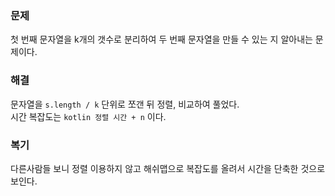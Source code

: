 ### 문제
첫 번째 문자열을 k개의 갯수로 분리하여 두 번째 문자열을 만들 수 있는 지 알아내는 문제이다.

### 해결
문자열을 `s.length / k` 단위로 쪼갠 뒤 정렬, 비교하여 풀었다.<br/>
시간 복잡도는 `kotlin 정렬 시간 + n` 이다.

### 복기
다른사람들 보니 정렬 이용하지 않고 해쉬맵으로 복잡도를 올려서 시간을 단축한 것으로 보인다.
